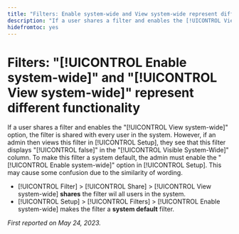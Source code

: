 ```yaml
---
title: "Filters: Enable system-wide and View system-wide represent different functionality"
description: "If a user shares a filter and enables the [!UICONTROL View system-wide] option, the filter is shared with every user in the system. However, if an admin then views this filter in [!UICONTROL Setup], they see that this filter displays [!UICONTROL false] in the [!UICONTROL Visible System-Wide] column. To make this filter a system default, the admin must enable the [!UICONTROL Enable system-wide] option in Setup. This may cause some confusion due to the similarity of wording."
hidefromtoc: yes
---
```


# Filters: "[!UICONTROL Enable system-wide]" and "[!UICONTROL View system-wide]" represent different functionality

If a user shares a filter and enables the "[!UICONTROL View system-wide]" option, the filter is shared with every user in the system. However, if an admin then views this filter in [!UICONTROL Setup], they see that this filter displays "[!UICONTROL false]" in the "[!UICONTROL Visible System-Wide]" column. To make this filter a system default, the admin must enable the "[!UICONTROL Enable system-wide]" option in [!UICONTROL Setup]. This may cause some confusion due to the similarity of wording.

* [!UICONTROL Filter] > [!UICONTROL Share] > [!UICONTROL View system-wide] **shares** the filter wil all users in the system.
* [!UICONTROL Setup] > [!UICONTROL Filters] > [!UICONTROL Enable system-wide] makes the filter a **system default** filter.

_First reported on May 24, 2023._

